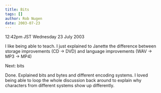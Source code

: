 ```yaml
---
title: Bits
tags: []
author: Rob Nugen
date: 2003-07-23
---
```


<p class=date>12:42pm JST Wednesday 23 July 2003</p>

<p>I like being able to teach.  I just explained to Janette the
difference between storage improvements (CD -> DVD) and language
improvements (WAV -> MP3 -> MP4)</p>

<p>Next: bits</p>

<p>Done. Explained bits and bytes and different encoding systems.  I
loved being able to loop the whole discussion back around to explain
why characters from different systems show up differently.</p>
